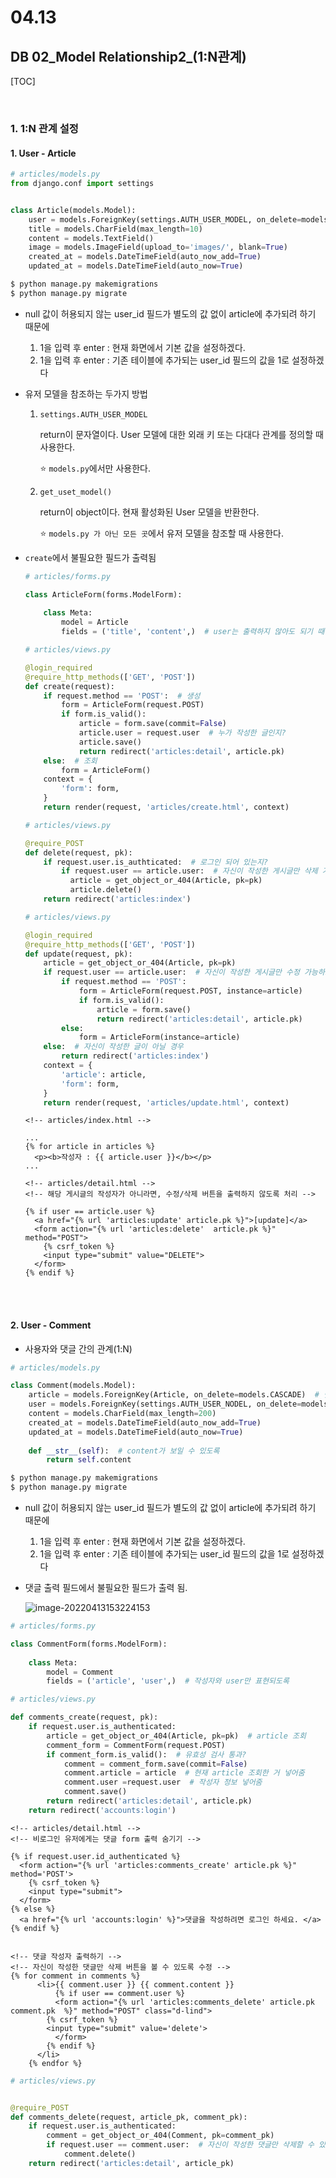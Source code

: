 # 04.13

## DB 02_Model Relationship2_(1:N관계)

[TOC]

<br>

### 1. 1:N 관계 설정

#### 1. User - Article

```python
# articles/models.py
from django.conf import settings


class Article(models.Model):
    user = models.ForeignKey(settings.AUTH_USER_MODEL, on_delete=models.CASCADE)  # Article은 User를 참조함
    title = models.CharField(max_length=10)
    content = models.TextField()
    image = models.ImageField(upload_to='images/', blank=True)
    created_at = models.DateTimeField(auto_now_add=True)
    updated_at = models.DateTimeField(auto_now=True)
```

```bash
$ python manage.py makemigrations
$ python manage.py migrate
```

* null 값이 허용되지 않는 user_id 필드가 별도의 값 없이 article에 추가되려 하기 때문에 
  1. 1을 입력 후 enter : 현재 화면에서 기본 값을 설정하겠다.
  2. 1을 입력 후 enter : 기존 테이블에 추가되는 user_id 필드의 값을 1로 설정하겠다

* 유저 모델을 참조하는 두가지 방법

  1. `settings.AUTH_USER_MODEL`

     return이 문자열이다. User 모델에 대한 외래 키 또는 다대다 관계를 정의할 때 사용한다. 

     :star: `models.py`에서만 사용한다. 

  2. `get_uset_model()`

     return이 object이다.  현재 활성화된 User 모델을 반환한다. 

     :star: `models.py 가 아닌 모든 곳`에서 유저 모델을 참조할 때 사용한다. 

* `create`에서 불필요한 필드가 출력됨

  ```python
  # articles/forms.py
  
  class ArticleForm(forms.ModelForm):
      
      class Meta:
          model = Article
          fields = ('title', 'content',)  # user는 출력하지 않아도 되기 때문에 title과 content만 출력되도록 한다. 
  ```

  ```python
  # articles/views.py
  
  @login_required
  @require_http_methods(['GET', 'POST'])
  def create(request):
      if request.method == 'POST':  # 생성
          form = ArticleForm(request.POST)
          if form.is_valid():
              article = form.save(commit=False)
              article.user = request.user  # 누가 작성한 글인지?
              article.save() 
              return redirect('articles:detail', article.pk)
      else:  # 조회
          form = ArticleForm()
      context = {
          'form': form,
      }
      return render(request, 'articles/create.html', context)
  
  ```

  ```python
  # articles/views.py
  
  @require_POST
  def delete(request, pk):
      if request.user.is_authticated:  # 로그인 되어 있는지?
          if request.user == article.user:  # 자신이 작성한 게시글만 삭제 가능하도록
  	        article = get_object_or_404(Article, pk=pk)
      	    article.delete()
      return redirect('articles:index')
  ```
  
  ```python
  # articles/views.py
  
  @login_required
  @require_http_methods(['GET', 'POST'])
  def update(request, pk):
      article = get_object_or_404(Article, pk=pk)
      if request.user == article.user:  # 자신이 작성한 게시글만 수정 가능하도록
          if request.method == 'POST':
              form = ArticleForm(request.POST, instance=article)
              if form.is_valid():
                  article = form.save()
                  return redirect('articles:detail', article.pk)
          else:
              form = ArticleForm(instance=article)
      else:  # 자신이 작성한 글이 아닐 경우
          return redirect('articles:index')
      context = {
          'article': article,
          'form': form,
      }
      return render(request, 'articles/update.html', context)
  ```
  
  ```django
  <!-- articles/index.html -->
  
  ...
  {% for article in articles %}
    <p><b>작성자 : {{ article.user }}</b></p>
  ...
  ```
  
  ```django
  <!-- articles/detail.html -->
  <!-- 해당 게시글의 작성자가 아니라면, 수정/삭제 버튼을 출력하지 않도록 처리 -->
  
  {% if user == article.user %}
    <a href="{% url 'articles:update' article.pk %}">[update]</a>
    <form action="{% url 'articles:delete'  article.pk %}" method="POST">
      {% csrf_token %}
      <input type="submit" value="DELETE">
    </form>
  {% endif %}
  ```

<br>

<br>

#### 2. User - Comment

* 사용자와 댓글 간의 관계(1:N)

```python
# articles/models.py

class Comment(models.Model):
    article = models.ForeignKey(Article, on_delete=models.CASCADE)  # 댓글 생성시 article을 참조
    user = models.ForeignKey(settings.AUTH_USER_NODEL, on_delete=models.CASCADE)  # user:comment = 1:N
    content = models.CharField(max_length=200)
    created_at = models.DateTimeField(auto_now_add=True)
    updated_at = models.DateTimeField(auto_now=True)
    
    def __str__(self):  # content가 보일 수 있도록
        return self.content
```

```bash
$ python manage.py makemigrations
$ python manage.py migrate
```

* null 값이 허용되지 않는 user_id 필드가 별도의 값 없이 article에 추가되려 하기 때문에 
  1. 1을 입력 후 enter : 현재 화면에서 기본 값을 설정하겠다.
  2. 1을 입력 후 enter : 기존 테이블에 추가되는 user_id 필드의 값을 1로 설정하겠다

* 댓글 출력 필드에서 불필요한 필드가 출력 됨.

  ![image-20220413153224153](0413_DB2_comment2.assets/image-20220413153224153.png)

```python
# articles/forms.py

class CommentForm(forms.ModelForm):
    
    class Meta:
        model = Comment
        fields = ('article', 'user',)  # 작성자와 user만 표현되도록 
```

```python
# articles/views.py

def comments_create(request, pk):
    if request.user.is_authenticated:
        article = get_object_or_404(Article, pk=pk)  # article 조회
        comment_form = CommentForm(request.POST)
        if comment_form.is_valid():  # 유효성 검사 통과?
            comment = comment_form.save(commit=False)
            comment.article = article  # 현재 article 조회한 거 넣어줌
            comment.user =request.user  # 작성자 정보 넣어줌
            comment.save()
        return redirect('articles:detail', article.pk)
    return redirect('accounts:login')
```

```django
<!-- articles/detail.html -->
<!-- 비로그인 유저에게는 댓글 form 출력 숨기기 -->

{% if request.user.id_authenticated %}
  <form action="{% url 'articles:comments_create' article.pk %}" method='POST'>
    {% csrf_token %}
    <input type="submit">
  </form>
{% else %}
  <a href="{% url 'accounts:login' %}">댓글을 작성하려면 로그인 하세요. </a>
{% endif %}


<!-- 댓글 작성자 출력하기 -->
<!-- 자신이 작성한 댓글만 삭제 버튼을 볼 수 있도록 수정 -->
{% for comment in comments %}
      <li>{{ comment.user }} {{ comment.content }}
          {% if user == comment.user %}
          <form action="{% url 'articles:comments_delete' article.pk comment.pk  %}" method="POST" class="d-lind">
        {% csrf_token %}
        <input type="submit" value='delete'>
          </form>
        {% endif %}
      </li>
    {% endfor %}
```

```python
# articles/views.py


@require_POST
def comments_delete(request, article_pk, comment_pk):
    if request.user.is_authenticated:
        comment = get_object_or_404(Comment, pk=comment_pk)
        if request.user == comment.user:  # 자신이 작성한 댓글만 삭제할 수 있도록 수정
	        comment.delete()
    return redirect('articles:detail', article_pk)
```

